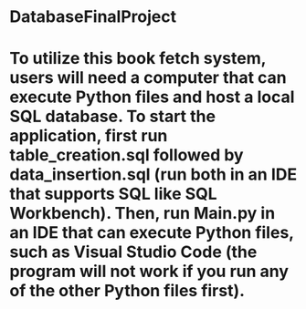 # DatabaseFinalProject

# To utilize this book fetch system, users will need a computer that can execute Python files and host a local SQL database. To start the application, first run table_creation.sql followed by data_insertion.sql (run both in an IDE that supports SQL like SQL Workbench). Then, run Main.py in an IDE that can execute Python files, such as Visual Studio Code (the program will not work if you run any of the other Python files first).
